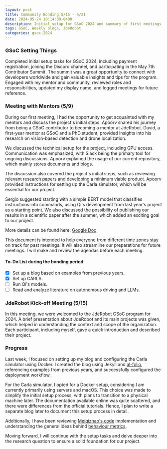 ```yaml
---
layout: post
title: Community Bonding 5/15 - 5/21
date: 2024-05-24 10:14:00-0400
description: Initial setup for GSoC 2024 and summary of first meetings
tags: GSoC, Weekly blogs, JdeRobot
categories: gsoc-2024
---
```


### GSoC Setting Things

Completed initial setup tasks for GSoC 2024, including payment registration, joining the Discord channel, and participating in the May 7th Contributor Summit. The summit was a great opportunity to connect with developers worldwide and gain valuable insights and tips for the program. Engaged with my mentor and community, reviewed roles and responsibilities, updated my display name, and logged meetings for future reference.

### Meeting with Mentors (5/9)

During our first meeting, I had the opportunity to get acquainted with my mentors and discuss the project's initial steps. Apoorv shared his journey from being a GSoC contributor to becoming a mentor at JdeRobot. David, a first-year mentor at GSoC and a PhD student, provided insights into his research on vision-based detection and drone localization.

We discussed the technical setup for the project, including GPU access. Communication was emphasized, with Slack being the primary tool for ongoing discussions. Apoorv explained the usage of our current repository, which mainly stores documents and blogs.

The discussion also covered the project's initial steps, such as reviewing relevant research papers and developing a minimum viable product. Apoorv provided instructions for setting up the Carla simulator, which will be essential for our project.

Sergio suggested starting with a simple BERT model that classifies instructions into commands, using Qi's development from last year's project as a starting point. We also discussed the possibility of publishing our results in a scientific paper after the summer, which added an exciting goal to our project.

More details can be found here: [Google Doc](https://docs.google.com/document/d/1b2ZEU5Gt8gP2ae_YzNSJSd7RukUrsG_aDJFLnbvoQiM/edit)

This document is intended to help everyone from different time zones stay on track for past meetings. It will also streamline our preparations for future meetings. I will make and review the agendas before each meeting.

#### To-Do List during the bonding period

- [x] Set up a blog based on examples from previous years.
- [x] Set up CARLA.
- [ ] Run Qi's models.
- [ ] Read and analyze literature on autonomous driving and LLMs.

### JdeRobot Kick-off Meeting (5/15)

In this meeting, we were welcomed to the JdeRobot GSoC program for 2024. A brief presentation about JdeRobot and its main projects was given, which helped in understanding the context and scope of the organization. Each participant, including myself, gave a quick introduction and described their project.

### Progress

Last week, I focused on setting up my blog and configuring the Carla simulator using Docker. I created the blog using Jekyll and [al-folio](https://github.com/alshedivat/al-folio/tree/master), referencing examples from previous years, and successfully configured the deployment workflow.

For the Carla simulator, I opted for a Docker setup, considering I am currently primarily using servers and macOS. This choice was made to simplify the initial setup process, with plans to transition to a physical machine later. The documentation available online was quite scattered, and there were differences from the official tutorials. Hence, I plan to write a separate blog later to document this setup process in detail.

Additionally, I have been reviewing [Meiqizhao's code](https://github.com/TheRoboticsClub/gsoc2023-Meiqi_Zhao) implementation and understanding the general ideas behind [behaviour metrics](https://github.com/JdeRobot/BehaviorMetrics).

Moving forward, I will continue with the setup tasks and delve deeper into the research question to ensure a solid foundation for our project.
